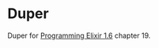 # Duper

Duper for [Programming Elixir 1.6](https://pragprog.com/book/elixir16/programming-elixir-1-6) chapter 19.
